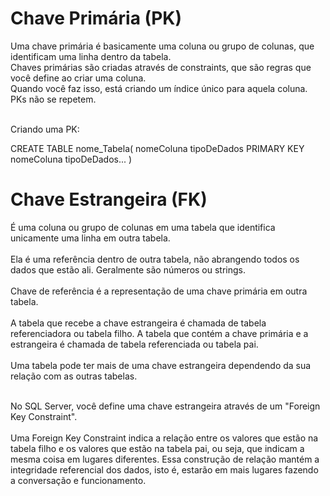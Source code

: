# Chave Primária (PK)

Uma chave primária é basicamente uma coluna ou grupo de colunas, que identificam uma linha dentro da tabela.<br>
Chaves primárias são criadas através de constraints, que são regras que você define ao criar uma coluna.<br>
Quando você faz isso, está criando um índice único para aquela coluna. PKs não se repetem.<br><br>

Criando uma PK:

CREATE TABLE nome_Tabela(
	nomeColuna tipoDeDados PRIMARY KEY
	nomeColuna tipoDeDados...
)

# Chave Estrangeira (FK)

É uma coluna ou grupo de colunas em uma tabela que identifica unicamente uma linha em outra tabela.<br><br>
Ela é uma referência dentro de outra tabela, não abrangendo todos os dados que estão ali. Geralmente são números ou strings.<br><br>
Chave de referência é a representação de uma chave primária em outra tabela.<br><br>
A tabela que recebe a chave estrangeira é chamada de tabela referenciadora ou tabela filho. A tabela que contém a chave primária e a estrangeira é chamada de tabela referenciada ou tabela pai.<br><br>
Uma tabela pode ter mais de uma chave estrangeira dependendo da sua relação com as outras tabelas.<br><br>

No SQL Server, você define uma chave estrangeira através de um "Foreign Key Constraint".<br><br>
Uma Foreign Key Constraint indica a relação entre os valores que estão na tabela filho e os valores que estão na tabela pai, ou seja, que indicam a mesma coisa em lugares diferentes.
Essa construção de relação mantém a integridade referencial dos dados, isto é, estarão em mais lugares fazendo a conversação e funcionamento.
